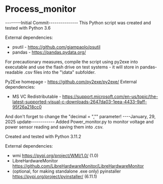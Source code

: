 # Process_monitor

--------Initial Commit---------------
This Python script was created and tested with Python 3.6

External dependencies: 
- psutil - https://github.com/giampaolo/psutil
- pandas - https://pandas.pydata.org/

For precautionary measures, compile the script using py2exe into executable and use the flash drive on test systems - it will store in pandas-readable .csv files into the "\data" subfolder.

Py2Exe homepage - https://github.com/py2exe/py2exe/
External dependencies: 
- MS VC Redistributable - https://support.microsoft.com/en-us/topic/the-latest-supported-visual-c-downloads-2647da03-1eea-4433-9aff-95f26a218cc0

And don't forget to change the "decimal = ","" parameter!
----January, 29, 2025 update------------
Added Power_monitor.py to monitor voltage and power sensor reading and saving them into .csv.

Created and tested with Python 3.11.2

External dependencies:
- wmi https://pypi.org/project/WMI/1.0/ (1.0)
- LibreHardwareMonitor https://github.com/LibreHardwareMonitor/LibreHardwareMonitor
- (optional, for making standalone .exe only) pyinstaller https://pypi.org/project/pyinstaller/ (6.11.1)
